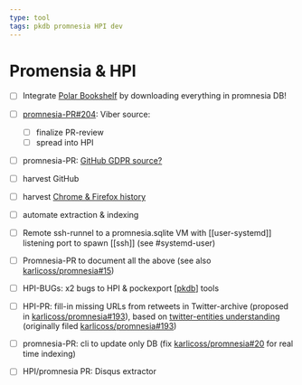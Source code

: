 ```yaml
---
type: tool
tags: pkdb promnesia HPI dev
---
```

# Promensia & HPI

- [ ] Integrate [Polar Bookshelf](https://github.com/burtonator/) by downloading everything in promnesia DB!
- [ ] [promnesia-PR#204](https://github.com/karlicoss/promnesia/pull/204): Viber source:
  - [ ]  finalize PR-review
  - [ ]  spread into HPI
- [ ] promnesia-PR: [GitHub GDPR source?](https://github.com/karlicoss/promnesia/issues/74#)
- [ ] harvest GitHub
- [ ] harvest [Chrome & Firefox history](https://github.com/karlicoss/promnesia/blob/master/src/promnesia/sources/browser.py)
- [ ] automate extraction & indexing
- [ ] Remote ssh-runnel to a promnesia.sqlite VM with [[user-systemd]] listening port to spawn [[ssh]] (see #systemd-user)
- [ ] Promnesia-PR to document all the above (see also [karlicoss/promnesia#15](https://github.com/karlicoss/promnesia/issues/15))
- [ ] HPI-BUGs: x2 bugs to HPI & pockexport [[pkdb]] tools
- [ ] HPI-PR: fill-in missing URLs from retweets in Twitter-archive (proposed in [karlicoss/promnesia#193](https://github.com/karlicoss/promnesia/issues/193)),
  based on [twitter-entities understanding](https://developer.twitter.com/en/docs/twitter-api/v1/data-dictionary/object-model/entities#retweets-quotes)
  (originally filed [karlicoss/promnesia#193](https://github.com/karlicoss/promnesia/issues/193))
- [ ] promnesia-PR: cli to update only DB (fix [karlicoss/promnesia#20](https://github.com/karlicoss/promnesia/issues/20) for real time indexing)
- [ ] HPI/promnesia PR: Disqus extractor


[//begin]: # "Autogenerated link references for markdown compatibility"
[pkdb]: pkdb.md "Personal Knowledge Database"
[//end]: # "Autogenerated link references"